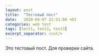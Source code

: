 ```yaml
---
layout: post
title:  "Тестовый пост"
date:   2020-04-07 22:51:00 +03
categories: web test
tags: [test1, test2, test3]
excerpt_separator: <cut/>
---
```

Это тестовый пост. Для проверки сайта.